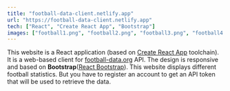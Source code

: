 ```yaml
---
title: "football-data-client.netlify.app"
url: "https://football-data-client.netlify.app"
tech: ["React", "Create React App", "Bootstrap"]
images: ["football1.png", "football2.png", "football3.png", "football4.png"]
---
```


This website is a React application (based on [Create React App](https://create-react-app.dev/) toolchain). It is a web-based client for [football-data.org](https://www.football-data.org/) API. The design is responsive and based on **Bootstrap**([React Bootstrap](https://react-bootstrap.github.io/)). This website displays different football statistics. But you have to register an account to get an API token that will be used to retrieve the data.

